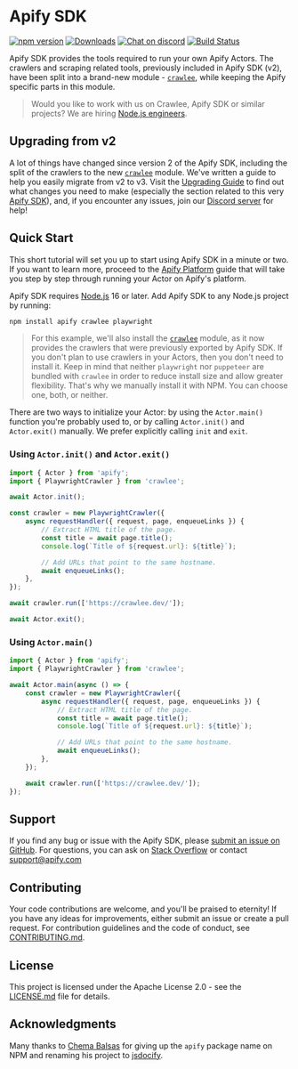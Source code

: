 # Apify SDK

[![npm version](https://badge.fury.io/js/apify.svg)](https://www.npmjs.com/package/apify)
[![Downloads](https://img.shields.io/npm/dm/apify.svg)](https://www.npmjs.com/package/apify)
[![Chat on discord](https://img.shields.io/discord/801163717915574323?label=discord)](https://discord.gg/jyEM2PRvMU)
[![Build Status](https://github.com/apify/apify-sdk-js/actions/workflows/test-and-release.yaml/badge.svg?branch=master)](https://github.com/apify/apify-sdk-js/actions/workflows/test-and-release.yaml)

Apify SDK provides the tools required to run your own Apify Actors. The crawlers and scraping related tools, previously included in Apify SDK (v2), have been split into a brand-new module - [`crawlee`](https://npmjs.org/crawlee), while keeping the Apify specific parts in this module.

> Would you like to work with us on Crawlee, Apify SDK or similar projects? We are hiring [Node.js engineers](https://apify.com/jobs#senior-node.js-engineer).

## Upgrading from v2

A lot of things have changed since version 2 of the Apify SDK, including the split of the crawlers to the new [`crawlee`](https://npmjs.org/crawlee) module. We've written a guide to help you easily migrate from v2 to v3. Visit the [Upgrading Guide](https://docs.apify.com/sdk/js/docs/upgrading/upgrading-to-v3) to find out what changes you need to make (especially the section related to this very [Apify SDK](https://docs.apify.com/sdk/js/docs/upgrading/upgrading-to-v3#apify-sdk)), and, if you encounter any issues, join our [Discord server](https://discord.gg/jyEM2PRvMU) for help!

## Quick Start

This short tutorial will set you up to start using Apify SDK in a minute or two.
If you want to learn more, proceed to the [Apify Platform](https://docs.apify.com/sdk/js/docs/guides/apify-platform)
guide that will take you step by step through running your Actor on Apify's platform.

Apify SDK requires [Node.js](https://nodejs.org/en/) 16 or later. Add Apify SDK to any Node.js project by running:

```bash
npm install apify crawlee playwright
```

> For this example, we'll also install the [`crawlee`](https://npmjs.org/crawlee) module, as it now provides the crawlers that were previously exported by Apify SDK. If you don't plan to use crawlers in your Actors, then you don't need to install it. Keep in mind that neither `playwright` nor `puppeteer` are bundled with `crawlee` in order to reduce install size and allow greater flexibility. That's why we manually install it with NPM. You can choose one, both, or neither.

There are two ways to initialize your Actor: by using the `Actor.main()` function you're probably used to, or by calling `Actor.init()` and `Actor.exit()` manually. We prefer explicitly calling `init` and `exit`.

### Using `Actor.init()` and `Actor.exit()`

```typescript
import { Actor } from 'apify';
import { PlaywrightCrawler } from 'crawlee';

await Actor.init();

const crawler = new PlaywrightCrawler({
    async requestHandler({ request, page, enqueueLinks }) {
        // Extract HTML title of the page.
        const title = await page.title();
        console.log(`Title of ${request.url}: ${title}`);

        // Add URLs that point to the same hostname.
        await enqueueLinks();
    },
});

await crawler.run(['https://crawlee.dev/']);

await Actor.exit();
```

### Using `Actor.main()`

```typescript
import { Actor } from 'apify';
import { PlaywrightCrawler } from 'crawlee';

await Actor.main(async () => {
    const crawler = new PlaywrightCrawler({
        async requestHandler({ request, page, enqueueLinks }) {
            // Extract HTML title of the page.
            const title = await page.title();
            console.log(`Title of ${request.url}: ${title}`);

            // Add URLs that point to the same hostname.
            await enqueueLinks();
        },
    });

    await crawler.run(['https://crawlee.dev/']);
});
```

## Support

If you find any bug or issue with the Apify SDK, please [submit an issue on GitHub](https://github.com/apify/apify-sdk-js/issues).
For questions, you can ask on [Stack Overflow](https://stackoverflow.com/questions/tagged/apify) or contact support@apify.com

## Contributing

Your code contributions are welcome, and you'll be praised to eternity!
If you have any ideas for improvements, either submit an issue or create a pull request.
For contribution guidelines and the code of conduct,
see [CONTRIBUTING.md](https://github.com/apify/apify-sdk-js/blob/master/CONTRIBUTING.md).

## License

This project is licensed under the Apache License 2.0 -
see the [LICENSE.md](https://github.com/apify/apify-sdk-js/blob/master/LICENSE.md) file for details.

## Acknowledgments

Many thanks to [Chema Balsas](https://www.npmjs.com/~jbalsas) for giving up the `apify` package name
on NPM and renaming his project to [jsdocify](https://www.npmjs.com/package/jsdocify).
